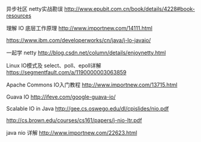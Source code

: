 异步社区 netty实战勘误
http://www.epubit.com.cn/book/details/4228#book-resources


理解 IO 底层工作原理
http://www.importnew.com/14111.html

https://www.ibm.com/developerworks/cn/java/j-lo-javaio/


一起学 netty
http://blog.csdn.net/column/details/enjoynetty.html

Linux IO模式及 select、poll、epoll详解
https://segmentfault.com/a/1190000003063859

Apache Commons IO入门教程
http://www.importnew.com/13715.html


Guava IO 
http://ifeve.com/google-guava-io/

Scalable IO in Java
http://gee.cs.oswego.edu/dl/cpjslides/nio.pdf

http://cs.brown.edu/courses/cs161/papers/j-nio-ltr.pdf

java nio 详解
http://www.importnew.com/22623.html